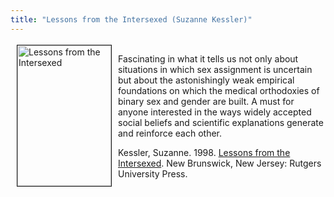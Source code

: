 ```yaml
---
title: "Lessons from the Intersexed (Suzanne Kessler)"
---
```


<a href="http://www.amazon.com/exec/obidos/ISBN%3D0813525306/intersexsocietyo/" target="amazon"><img src="/img/store/kesslerlessons.gif" width=150 height=225 alt="Lessons from the Intersexed" align=left vspace=3 hspace=10 border=1></a>  
Fascinating in what it tells us not only about situations in which sex assignment is uncertain but about the astonishingly weak empirical foundations on which the medical orthodoxies of binary sex and gender are built. A must for anyone interested in the ways widely accepted social beliefs and scientific explanations generate and reinforce each other.  
<!--break-->

  
Kessler, Suzanne. 1998. <a href="http://www.amazon.com/exec/obidos/ISBN%3D0813525306/intersexsocietyo/" target="amazon">Lessons from the Intersexed</a>. New Brunswick, New Jersey: Rutgers University Press.